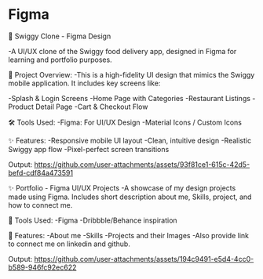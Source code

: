 # Figma
                 
🛒 Swiggy Clone - Figma Design

-A UI/UX clone of the Swiggy food delivery app, designed in Figma for learning and portfolio purposes.

📁 Project Overview:
-This is a high-fidelity UI design that mimics the Swiggy mobile application. It includes key screens like:

-Splash & Login Screens
-Home Page with Categories
-Restaurant Listings
-Product Detail Page
-Cart & Checkout Flow

🛠️ Tools Used:
-Figma: For UI/UX Design
-Material Icons / Custom Icons

✨ Features:
-Responsive mobile UI layout
-Clean, intuitive design
-Realistic Swiggy app flow
-Pixel-perfect screen transitions


Output:
https://github.com/user-attachments/assets/93f81ce1-615c-42d5-befd-cdf84a473591







✨ Portfolio - Figma UI/UX Projects
-A showcase of my design projects made using Figma. Includes short description about me, Skills, project, and how to connect me.


🧰 Tools Used:
-Figma
-Dribbble/Behance inspiration

📁 Features:
-About me
-Skills
-Projects and their Images
-Also provide link to connect me on linkedin and github.

Output:
https://github.com/user-attachments/assets/194c9491-e5d4-4cc0-b589-946fc92ec622




